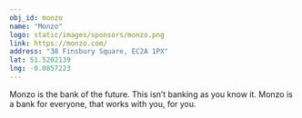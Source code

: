 ```yaml
---
obj_id: monzo
name: "Monzo"
logo: static/images/sponsors/monzo.png
link: https://monzo.com/
address: "38 Finsbury Square, EC2A 1PX"
lat: 51.5202139
lng: -0.0857223
---
```

Monzo is the bank of the future. This isn’t banking as you know it. Monzo is a bank for everyone, that works with you, for you.
